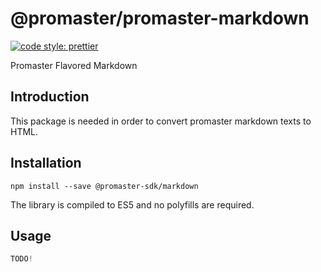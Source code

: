 # @promaster/promaster-markdown

[![code style: prettier][prettier-image]][prettier-url]

Promaster Flavored Markdown

## Introduction

This package is needed in order to convert promaster markdown texts to HTML.

## Installation

`npm install --save @promaster-sdk/markdown`

The library is compiled to ES5 and no polyfills are required.

## Usage

```js
TODO!
```

[prettier-image]: https://img.shields.io/badge/code_style-prettier-ff69b4.svg?style=flat
[prettier-url]: https://github.com/prettier/prettier
